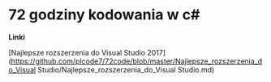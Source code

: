 # 72 godziny kodowania w c\#

**Linki**

[Najlepsze rozszerzenia do Visual Studio 2017](https://github.com/plcode7/72code/blob/master/Najlepsze_rozszerzenia_do_Visual Studio/Najlepsze_rozszerzenia_do_Visual Studio.md)


